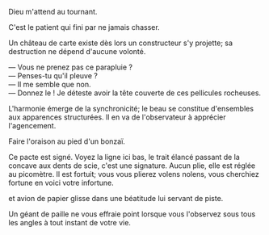 Dieu m'attend au tournant.

C'est le patient qui fini par ne jamais chasser.

Un château de carte existe dès lors un constructeur s'y projette; sa destruction ne dépend d'aucune volonté.


— Vous ne prenez pas ce parapluie ?  
— Penses-tu qu'il pleuve ?  
— Il me semble que non.  
— Donnez le ! Je déteste avoir la tête couverte de ces pellicules rocheuses.

L'harmonie émerge de la synchronicité; le beau se constitue d'ensembles aux apparences structurées. Il en va de l'observateur à apprécier l'agencement.

Faire l'oraison au pied d'un bonzaï.

Ce pacte est signé. Voyez la ligne ici bas, le trait élancé passant de la concave aux dents de scie, c'est une signature. Aucun plie, elle est réglée au picomètre. Il est fortuit; vous vous plierez volens nolens, vous cherchiez fortune en voici votre infortune.

et avion de papier glisse dans une béatitude lui servant de piste.

Un géant de paille ne vous effraie point lorsque vous l'observez sous tous les angles à tout instant de votre vie.
